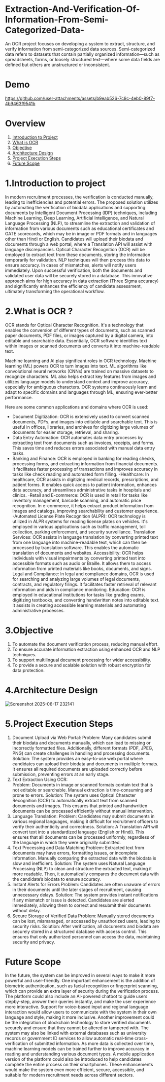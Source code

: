 # Extraction-And-Verification-Of-Information-From-Semi-Categorized-Data-
An OCR project focuses on developing a system to extract, structure, and verify information from semi-categorized data sources. Semi-categorized data refers to datasets that contain partially organized information—such as spreadsheets, forms, or loosely structured text—where some data fields are defined but others are unstructured or inconsistent.

# Demo

https://github.com/user-attachments/assets/b9eab526-7c9c-4eb0-89f7-4b9463f9541b


# Overview
1. [Introduction to Project](#intro)
2. [What is OCR](#ocr)
3. [Objective](#goal)
4. [Architecture Design](#archi)
5. [Project Execution Steps](#execute)
6. [Future Scope](#future)
   
# 1.Introduction to project
<a name="intro"></a>

In modern recruitment processes, the verification is conducted manually, leading to inefficiencies and potential errors. The proposed solution utilizes by automating the verification of biodata applications and supporting documents by Intelligent Document Processing (IDP) techniques, including Machine Learning, Deep Learning, Artificial Intelligence, and Natural Language Processing (NLP), to streamline the extraction and validation of information from various documents such as educational certificates and GATE scorecards, which may be in image or PDF formats and in languages other than Hindi or English. Candidates will upload their biodata and documents through a web portal, where a Translation API will assist with language discrepancies. Optical Character Recognition (OCR) will be employed to extract text from these documents, storing the information temporarily for validation. NLP techniques will then process this data to ensure accuracy. In cases of mismatches, alerts will notify users immediately. Upon successful verification, both the documents and validated user data will be securely stored in a database. This innovative approach aims for high accuracy in data extraction (Three Sigma accuracy) and significantly enhances the efficiency of candidate assessment, ultimately transforming the operational workflow.

# 2.What is OCR ?

<a name="ocr"></a>
OCR stands for Optical Character Recognition. It's a technology that enables the conversion of different types of documents, such as scanned paper documents, PDF files, or images captured by a digital camera, into editable and searchable data. Essentially, OCR software identifies text within images or scanned documents and converts it into machine-readable text.

Machine learning and AI play significant roles in OCR technology. Machine learning (ML) powers OCR to turn images into text. ML algorithms like convolutional neural networks (CNNs) are trained on massive datasets to recognize characters. ML also helps extract key features from images and utilizes language models to understand context and improve accuracy, especially for ambiguous characters. OCR systems continuously learn and adapt to specific domains and languages through ML, ensuring ever-better performance.

Here are some common applications and domains where OCR is used:

- Document Digitization: OCR is extensively used to convert scanned documents, PDFs, and images into editable and searchable text. This is useful in offices, libraries, and archives for digitizing large volumes of documents for easier storage, retrieval, and sharing.
- Data Entry Automation: OCR automates data entry processes by extracting text from documents such as invoices, receipts, and forms. This saves time and reduces errors associated with manual data entry tasks.
- Banking and Finance: OCR is employed in banking for reading checks, processing forms, and extracting information from financial documents. It facilitates faster processing of transactions and improves accuracy in tasks like check reading and automated form filling.
-Healthcare: In healthcare, OCR assists in digitizing medical records, prescriptions, and patient forms. It enables quick access to patient information, enhances data accuracy, and streamlines administrative tasks in hospitals and clinics.
-Retail and E-commerce: OCR is used in retail for tasks like inventory management, barcode scanning, and automatic price recognition. In e-commerce, it helps extract product information from images and catalogs, improving searchability and customer experience.
-Automated License Plate Recognition (ALPR): OCR technology is utilized in ALPR systems for reading license plates on vehicles. It's employed in various applications such as traffic management, toll collection, parking enforcement, and security surveillance.
Translation Services: OCR assists in language translation by converting printed text from one language into machine-readable text, which can then be processed by translation software. This enables the automatic translation of documents and websites.
Accessibility: OCR helps individuals with visual impairments by converting printed text into accessible formats such as audio or Braille. It allows them to access information from printed materials like books, documents, and signs.
Legal and Compliance: In legal and compliance domains, OCR is used for searching and analyzing large volumes of legal documents, contracts, and regulatory filings. It facilitates faster retrieval of relevant information and aids in compliance monitoring.
Education: OCR is employed in educational institutions for tasks like grading exams, digitizing textbooks, and converting handwritten notes into editable text. It assists in creating accessible learning materials and automating administrative processes.

# 3.Objective
<a name="goal"></a>
1. To automate the document verification process, reducing manual effort.
2. To ensure accurate information extraction using enhanced OCR and NLP techniques.
3. To support multilingual document processing for wider accessibility.
4. To provide a secure and scalable solution with robust encryption for data protection.

# 4.Architecture Design
<a name="archi"><a/>
![Screenshot 2025-06-17 232141](https://github.com/user-attachments/assets/0cd6b005-2dd3-4cd9-af1b-965e52bc27a2)

# 5.Project Execution Steps
<a name="execute"></a>

1.	Document Upload via Web Portal: 
Problem:  Many candidates submit their biodata and documents manually, which can lead to missing or incorrectly formatted files. Additionally, different formats (PDF, JPEG, PNG) can create challenges in handling and processing documents. 
Solution: The system provides an easy-to-use web portal where candidates can upload their biodata and documents in multiple formats. It ensures all required documents are uploaded correctly before submission, preventing errors at an early stage. 
2.	Text Extraction Using OCR:  
Problem: Documents in image or scanned formats contain text that is not editable or searchable. Manual extraction is time-consuming and prone to errors. 
Solution:  The system uses Optical Character Recognition (OCR) to automatically extract text from scanned documents and images. This ensures that printed and handwritten documents can be processed efficiently without manual intervention. 
3.	Language Translation: 
Problem: Candidates may submit documents in various regional languages, making it difficult for recruitment officers to verify their authenticity and correctness. 
Solution: A Translation API will convert text into a standardized language (English or Hindi). This ensures that all documents can be processed uniformly, regardless of the language in which they were originally submitted. 
4. Text Processing and Data Matching 
Problem: Extracted text from documents may have errors, formatting issues, or incomplete information. Manually comparing the extracted data with the biodata is slow and inefficient. 
Solution: The system uses Natural Language Processing (NLP) to clean and structure the extracted text, making it more readable. Then, it automatically compares the document data with the candidate’s biodata to ensure accuracy. 
5. Instant Alerts for Errors 
Problem: Candidates are often unaware of errors in their documents until the later stages of recruitment, causing unnecessary delays. 
Solution: The system provides instant notifications if any mismatch or issue is detected. Candidates are alerted immediately, allowing them to correct and resubmit their documents without delay. 
6. Secure Storage of Verified Data 
Problem: Manually stored documents can be lost, mismanaged, or accessed by unauthorized users, leading to security risks. 
Solution:  After verification, all documents and biodata are securely stored in a structured database with access control. This ensures that only authorized personnel can access the data, maintaining security and privacy.

# Future Scope
<a name="future"></a>
In the future, the system can be improved in several ways to make it more powerful and user-friendly. One important enhancement is the addition of biometric authentication, such as facial recognition or fingerprint scanning, which can provide an extra layer of security during the verification process. The platform could also include an AI-powered chatbot to guide users stepby-step, answer their queries instantly, and make the user experience more interactive. Support for voice-based input and regional language interaction would allow users to communicate with the system in their own language and style, making it more inclusive. Another improvement could be the integration of blockchain technology to store verified documents securely and ensure that they cannot be altered or tampered with. The system may also be linked with external databases such as university records or government ID services to allow automatic real-time cross-verification of submitted information. As more data is collected over time, machine learning models can be trained further to improve accuracy in reading and understanding various document types. A mobile application version of the platform could also be introduced to help candidates complete the entire process on their smartphones. These enhancements would make the system even more efficient, secure, accessible, and suitable for modern recruitment needs across different sectors.   


